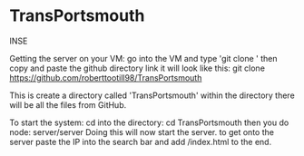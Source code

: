 # TransPortsmouth
INSE

Getting the server on your VM:
go into the VM and type 'git clone ' then copy and paste the github directory link it will look like this:
git clone https://github.com/roberttootill98/TransPortsmouth

This is create a directory called 'TransPortsmouth' within the directory there will be all the files from GitHub.

To start the system:
cd into the directory: cd TransPortsmouth
then you do node: server/server
Doing this will now start the server. to get onto the server paste the IP into the search bar and add /index.html to the end.
